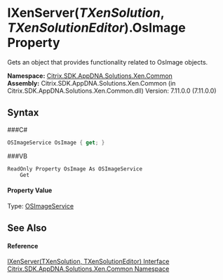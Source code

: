 # IXenServer(*TXenSolution*, *TXenSolutionEditor*).OsImage Property 
 

Gets an object that provides functionality related to OsImage objects.

**Namespace:**&nbsp;<a href="N_Citrix_SDK_AppDNA_Solutions_Xen_Common">Citrix.SDK.AppDNA.Solutions.Xen.Common</a><br />**Assembly:**&nbsp;Citrix.SDK.AppDNA.Solutions.Xen.Common (in Citrix.SDK.AppDNA.Solutions.Xen.Common.dll) Version: 7.11.0.0 (7.11.0.0)

## Syntax

###C#
```csharp
OSImageService OsImage { get; }
```

###VB
```vbnet
ReadOnly Property OsImage As OSImageService
	Get
```


#### Property Value
Type: <a href="T_Citrix_SDK_AppDNA_OSImageService">OSImageService</a>

## See Also


#### Reference
<a href="T_Citrix_SDK_AppDNA_Solutions_Xen_Common_IXenServer_2">IXenServer(TXenSolution, TXenSolutionEditor) Interface</a><br /><a href="N_Citrix_SDK_AppDNA_Solutions_Xen_Common">Citrix.SDK.AppDNA.Solutions.Xen.Common Namespace</a><br />